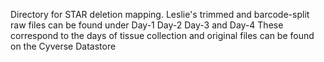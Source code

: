 Directory for STAR deletion mapping.
Leslie's trimmed and barcode-split raw files can be found under Day-1 Day-2 Day-3 and Day-4
These correspond to the days of tissue collection and original files can be found on the Cyverse Datastore
